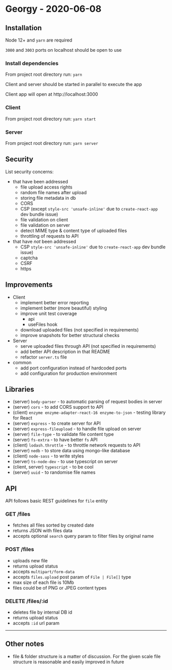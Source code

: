 
# Georgy - 2020-06-08
## Installation
Node 12+ and `yarn` are required

`3000` and `3003` ports on localhost should be open to use

### Install dependencies
From project root directory run:
`yarn`

Client and server should be started in parallel to execute the app

Client app will open at http://localhost:3000

### Client
From project root directory run:
`yarn start`
### Server
From project root directory run:
`yarn server`


## Security
List security concerns:
- that have been addressed
  - file upload access rights
  - random file names after upload
  - storing file metadata in db
  - CORS
  - CSP (except `style-src 'unsafe-inline'` due to `create-react-app` dev bundle issue)
  - file validation on client
  - file validation on server
  - detect MIME type & content type of uploaded files
  - throttling of requests to API
- that have *not* been addressed
  - CSP `style-src 'unsafe-inline'` due to `create-react-app` dev bundle issue)
  - captcha
  - CSRF
  - https

## Improvements
- Client
  - implement better error reporting
  - implement better (more beautiful) styling
  - improve unit test coverage
    - api
    - useFiles hook
  - download uploaded files (not specified in requirements)
  - improve snapshots for better structural checks
- Server
  - serve uploaded files through API (not specified in requirements)
  - add better API description in that README
  - refactor `server.ts` file
- common
  - add port configuration instead of hardcoded ports
  - add configuration for production environment

## Libraries
- (server) `body-parser` - to automatic parsing of request bodies in server
- (server) `cors` - to add CORS support to API
- (client) `enzyme enzyme-adapter-react-16 enzyme-to-json` - testing library 
for React
- (server) `express` - to create server for API
- (server) `express-fileupload` - to handle file upload on server
- (server) `file-type` - to validate file content type
- (server) `fs-extra` - to have better `fs` API
- (client) `lodash.throttle` - to throttle network requests to API
- (server) `nedb` - to store data using mongo-like database
- (client) `node-sass` - to write styles
- (server) `ts-node-dev` - to use typescript on server
- (client, server) `typescript` - to be cool
- (server) `uuid` - to randomise file names

## API
API follows basic REST guidelines for `file` entity

### GET /files
- fetches all files sorted by created date
- returns JSON with files data
- accepts optional `search` query param to filter files by original name

### POST /files
- uploads new file
- returns upload status
- accepts `multipart/form-data`
- accepts `files.upload` post param of `File | File[]` type
- max size of each file is 10Mb
- files could be of PNG or JPEG content types

### DELETE /files/:id
- deletes file by internal DB id
- returns upload status
- accepts `:id` url param

---
## Other notes
- file & folder structure is a matter of discussion. For the given scale file 
structure is reasonable and easily improved in future